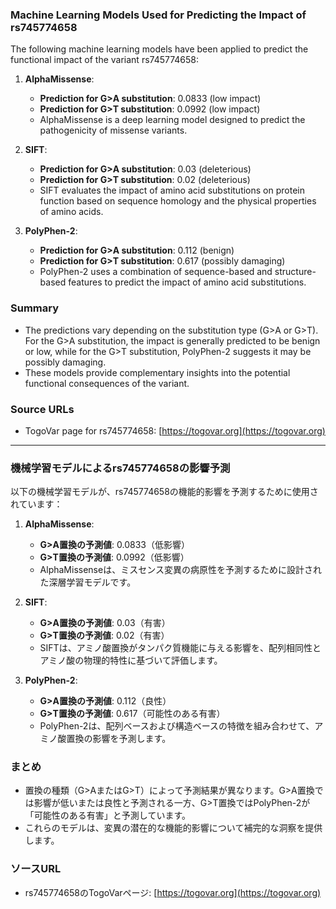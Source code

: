 ### Machine Learning Models Used for Predicting the Impact of rs745774658
The following machine learning models have been applied to predict the functional impact of the variant rs745774658:

1. **AlphaMissense**:
   - **Prediction for G>A substitution**: 0.0833 (low impact)
   - **Prediction for G>T substitution**: 0.0992 (low impact)
   - AlphaMissense is a deep learning model designed to predict the pathogenicity of missense variants.

2. **SIFT**:
   - **Prediction for G>A substitution**: 0.03 (deleterious)
   - **Prediction for G>T substitution**: 0.02 (deleterious)
   - SIFT evaluates the impact of amino acid substitutions on protein function based on sequence homology and the physical properties of amino acids.

3. **PolyPhen-2**:
   - **Prediction for G>A substitution**: 0.112 (benign)
   - **Prediction for G>T substitution**: 0.617 (possibly damaging)
   - PolyPhen-2 uses a combination of sequence-based and structure-based features to predict the impact of amino acid substitutions.

### Summary
- The predictions vary depending on the substitution type (G>A or G>T). For the G>A substitution, the impact is generally predicted to be benign or low, while for the G>T substitution, PolyPhen-2 suggests it may be possibly damaging.
- These models provide complementary insights into the potential functional consequences of the variant.

### Source URLs
- TogoVar page for rs745774658: [https://togovar.org](https://togovar.org)

---

### 機械学習モデルによるrs745774658の影響予測
以下の機械学習モデルが、rs745774658の機能的影響を予測するために使用されています：

1. **AlphaMissense**:
   - **G>A置換の予測値**: 0.0833（低影響）
   - **G>T置換の予測値**: 0.0992（低影響）
   - AlphaMissenseは、ミスセンス変異の病原性を予測するために設計された深層学習モデルです。

2. **SIFT**:
   - **G>A置換の予測値**: 0.03（有害）
   - **G>T置換の予測値**: 0.02（有害）
   - SIFTは、アミノ酸置換がタンパク質機能に与える影響を、配列相同性とアミノ酸の物理的特性に基づいて評価します。

3. **PolyPhen-2**:
   - **G>A置換の予測値**: 0.112（良性）
   - **G>T置換の予測値**: 0.617（可能性のある有害）
   - PolyPhen-2は、配列ベースおよび構造ベースの特徴を組み合わせて、アミノ酸置換の影響を予測します。

### まとめ
- 置換の種類（G>AまたはG>T）によって予測結果が異なります。G>A置換では影響が低いまたは良性と予測される一方、G>T置換ではPolyPhen-2が「可能性のある有害」と予測しています。
- これらのモデルは、変異の潜在的な機能的影響について補完的な洞察を提供します。

### ソースURL
- rs745774658のTogoVarページ: [https://togovar.org](https://togovar.org)